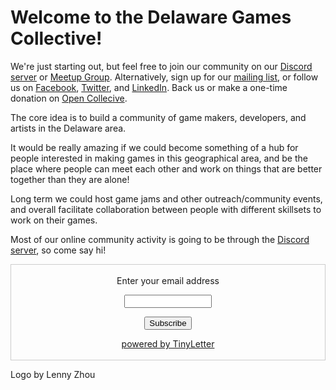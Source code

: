 # Welcome to the Delaware Games Collective!

We're just starting out, but feel free to join our community on our [Discord server](https://discord.gg/H8ZfVN9) or [Meetup Group](https://www.meetup.com/Delaware-Games-Collective/). Alternatively, sign up for our [mailing list](https://tinyletter.com/delaware-games-collective), or follow us on [Facebook](https://www.facebook.com/DelawareGamesCollective/), [Twitter](https://twitter.com/DelawareGames), and [LinkedIn](https://www.linkedin.com/company/delaware-games-collective). Back us or make a one-time donation on [Open Collecive](https://opencollective.com/delaware-games-collective).

The core idea is to build a community of game makers, developers, and artists in the Delaware area.

It would be really amazing if we could become something of a hub for people interested in making games in this geographical area, and be the place where people can meet each other and work on things that are better together than they are alone!

Long term we could host game jams and other outreach/community events, and overall facilitate collaboration between people with different skillsets to work on their games.

Most of our online community activity is going to be through the [Discord server](https://discord.gg/HxBjaQ), so come say hi!

<script src="https://opencollective.com/delaware-games-collective/banner.js"></script>

 <form style="border:1px solid #ccc;padding:3px;text-align:center;" action="https://tinyletter.com/Delaware-Games-Collective" method="post" target="popupwindow" onsubmit="window.open('https://tinyletter.com/Delaware-Games-Collective', 'popupwindow', 'scrollbars=yes,width=800,height=600');return true"><p><label for="tlemail">Enter your email address</label></p><p><input type="text" style="width:140px" name="email" id="tlemail" /></p><input type="hidden" value="1" name="embed"/><input type="submit" value="Subscribe" /><p><a href="https://tinyletter.com" target="_blank">powered by TinyLetter</a></p></form>
         
Logo by Lenny Zhou
